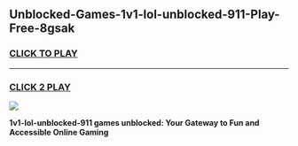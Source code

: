 
## Unblocked-Games-1v1-lol-unblocked-911-Play-Free-8gsak
<h3>
<a href="https://premium76.site?title=1v1-lol-unblocked-911&ref=20M">CLICK TO PLAY</a></h3>
<hr>

<h3>
<a href="https://premium76.site?title=1v1-lol-unblocked-911&ref=20M">CLICK 2 PLAY</a>
  
</h3>

<a href="https://premium76.site?title=1v1-lol-unblocked-911&ref=19M"><img src="https://clearcache.store/games.png"></a>


**1v1-lol-unblocked-911 games unblocked: Your Gateway to Fun and Accessible Online Gaming**
